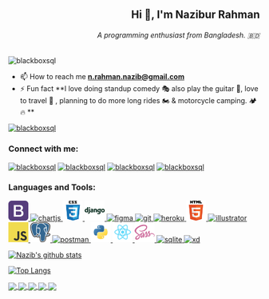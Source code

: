 <h2 align="right">Hi 👋, I'm Nazibur Rahman</h2>  
<h6 align="right">A programming enthusiast from Bangladesh. 🇧🇩 </h6>
<p align="left"><img src="https://komarev.com/ghpvc/?username=blackboxsql&label=PROFILE+VIEWS&style=flat&color=brightgreen" alt="blackboxsql" /></p>

-   📫 How to reach me **n.rahman.nazib@gmail.com**
-   ⚡ Fun fact **I love doing standup comedy 🎭 also play the guitar 🎸, love to travel 🚉 , planning to do more long rides 🏍️ & motorcycle camping. 🏕️ 🔥 **

<p align="left"> <a href="https://github.com/ryo-ma/github-profile-trophy"><img src="https://github-profile-trophy.vercel.app/?username=blackboxsql" alt="blackboxsql" /></a> </p>

<h3 align="left">Connect with me:</h3>  
<p align="left">  
<a href="https://stackoverflow.com/users/9479395/blackboxsql" target="blank"><img align="center" src="https://cdn.jsdelivr.net/npm/simple-icons@3.0.1/icons/stackoverflow.svg" alt="blackboxsql" height="30" width="40" /></a>  
<a href="https://www.leetcode.com/blackboxsql" target="blank"><img align="center" src="https://cdn.jsdelivr.net/npm/simple-icons@3.0.1/icons/leetcode.svg" alt="blackboxsql" height="30" width="40" /></a>
<a href="https://twitter.com/Nazibur88430866" target="blank"><img align="center" src="https://cdn.jsdelivr.net/npm/simple-icons@3.0.1/icons/twitter.svg" alt="blackboxsql" height="30" width="40" /></a>
<a href="https://www.facebook.com/people/Nazibur-Rahman/100007643381377" target="blank"><img align="center" src="https://cdn.jsdelivr.net/npm/simple-icons@3.0.1/icons/facebook.svg" alt="blackboxsql" height="30" width="40" /></a>  
</p>
<h3 align="left">Languages and Tools:</h3>  
<p align="left"> <a href="https://getbootstrap.com" target="_blank"> <img src="https://raw.githubusercontent.com/github/explore/80688e429a7d4ef2fca1e82350fe8e3517d3494d/topics/bootstrap/bootstrap.png" alt="bootstrap" width="40" height="40"/> </a> <a href="https://www.chartjs.org" target="_blank"> <img src="https://www.chartjs.org/media/logo-title.svg" alt="chartjs" width="40" height="40"/> </a> <a href="https://www.w3schools.com/css/" target="_blank"> <img src="https://raw.githubusercontent.com/github/explore/80688e429a7d4ef2fca1e82350fe8e3517d3494d/topics/css/css.png" alt="css3" width="40" height="40"/> </a> <a href="https://www.djangoproject.com/" target="_blank"> <img src="https://raw.githubusercontent.com/github/explore/80688e429a7d4ef2fca1e82350fe8e3517d3494d/topics/django/django.png" alt="django" width="40" height="40"/> </a> <a href="https://www.figma.com/" target="_blank"> <img src="https://www.vectorlogo.zone/logos/figma/figma-icon.svg" alt="figma" width="40" height="40"/> </a> <a href="https://git-scm.com/" target="_blank"> <img src="https://www.vectorlogo.zone/logos/git-scm/git-scm-icon.svg" alt="git" width="40" height="40"/> </a> <a href="https://heroku.com" target="_blank"> <img src="https://www.vectorlogo.zone/logos/heroku/heroku-icon.svg" alt="heroku" width="40" height="40"/> </a> <a href="https://www.w3.org/html/" target="_blank"> <img src="https://raw.githubusercontent.com/github/explore/80688e429a7d4ef2fca1e82350fe8e3517d3494d/topics/html/html.png" alt="html5" width="40" height="40"/> </a> <a href="https://www.adobe.com/in/products/illustrator.html" target="_blank"> <img src="https://www.vectorlogo.zone/logos/adobe_illustrator/adobe_illustrator-icon.svg" alt="illustrator" width="40" height="40"/> </a> <a href="https://developer.mozilla.org/en-US/docs/Web/JavaScript" target="_blank"> <img src="https://raw.githubusercontent.com/github/explore/80688e429a7d4ef2fca1e82350fe8e3517d3494d/topics/javascript/javascript.png" alt="javascript" width="40" height="40"/> </a> <a href="https://www.postgresql.org" target="_blank"> <img src="https://raw.githubusercontent.com/github/explore/80688e429a7d4ef2fca1e82350fe8e3517d3494d/topics/postgresql/postgresql.png" alt="postgresql" width="40" height="40"/> </a> <a href="https://postman.com" target="_blank"> <img src="https://www.vectorlogo.zone/logos/getpostman/getpostman-icon.svg" alt="postman" width="40" height="40"/> </a> <a href="https://www.python.org" target="_blank"> <img src="https://raw.githubusercontent.com/github/explore/80688e429a7d4ef2fca1e82350fe8e3517d3494d/topics/python/python.png" alt="python" width="40" height="40"/> </a> <a href="https://reactjs.org/" target="_blank"> <img src="https://raw.githubusercontent.com/github/explore/80688e429a7d4ef2fca1e82350fe8e3517d3494d/topics/react/react.png" alt="react" width="40" height="40"/> </a> <a href="https://sass-lang.com" target="_blank"> <img src="https://raw.githubusercontent.com/github/explore/80688e429a7d4ef2fca1e82350fe8e3517d3494d/topics/sass/sass.png" alt="sass" width="40" height="40"/> </a> <a href="https://www.sqlite.org/" target="_blank"> <img src="https://www.vectorlogo.zone/logos/sqlite/sqlite-icon.svg" alt="sqlite" width="40" height="40"/> </a> <a href="https://www.adobe.com/products/xd.html" target="_blank"> <img src="https://cdn.worldvectorlogo.com/logos/adobe-xd.svg" alt="xd" width="40" height="40"/> </a> </p>

[![Nazib's github stats](https://github-readme-stats.vercel.app/api?username=BlackBoxSQL&show_icons=true&theme=onedark)](https://github.com/BlackBoxSQL)

[![Top Langs](https://github-readme-stats.vercel.app/api/top-langs/?username=BlackBoxSQL&theme=onedark&layout=compact)](https://github.com/BlackBoxSQL)

<a href="https://github.com/BlackBoxSQL/Problem-Solving" target="_blank">
<img align="center" src="https://github-readme-stats.vercel.app/api/pin/?username=BlackBoxSQL&repo=Problem-Solving&theme=onedark" />
</a>

<a href="https://github.com/BlackBoxSQL/Small-Business-POS-PythonTkinter" target="_blank">
<img align="center" src="https://github-readme-stats.vercel.app/api/pin/?username=BlackBoxSQL&repo=Small-Business-POS-PythonTkinter&theme=onedark" />
</a>

<a href="https://github.com/BlackBoxSQL/android-notes-app-java" target="_blank">
<img align="center" src="https://github-readme-stats.vercel.app/api/pin/?username=BlackBoxSQL&repo=android-notes-app-java&theme=onedark" />
</a>

<a href="https://github.com/BlackBoxSQL/PHP-pdf" target="_blank">
<img align="center" src="https://github-readme-stats.vercel.app/api/pin/?username=BlackBoxSQL&repo=PHP-pdf&theme=onedark" />
</a>

<a href="https://github.com/BlackBoxSQL/redthunder2" target="_blank">
<img align="center" src="https://github-readme-stats.vercel.app/api/pin/?username=BlackBoxSQL&repo=redthunder2&theme=onedark" />
</a>
